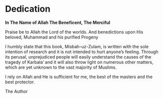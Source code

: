 Dedication
==========

**In The Name of Allah The Beneficent, The Merciful**

Praise be to Allah the Lord of the worlds. And benedictions upon His
beloved, Muhammad and his purified Progeny

I humbly state that this book, Misbah-uz-Zulam, is written with the sole
intention of research and it is not intended to hurt anyone’s feeling.
Through its perusal, unprejudiced people will easily understand the
causes of the tragedy of Karbala’ and it will also throw light on
numerous other matters, which are yet unknown to the vast majority of
Muslims.

I rely on Allah and He is sufficient for me, the best of the masters and
the best protector.

The Author


